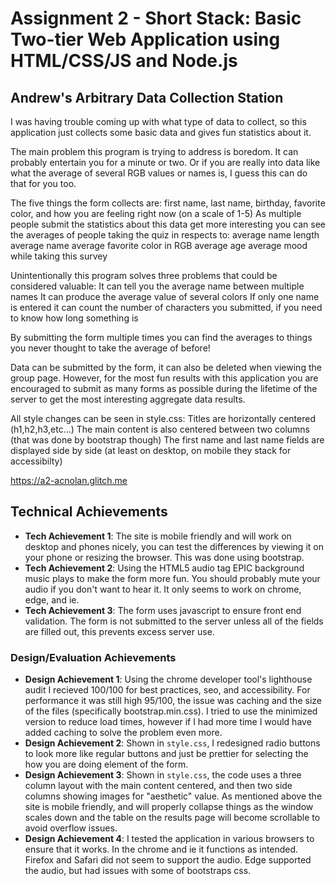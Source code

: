Assignment 2 - Short Stack: Basic Two-tier Web Application using HTML/CSS/JS and Node.js  
===

## Andrew's Arbitrary Data Collection Station

I was having trouble coming up with what type of data to collect, so this application just collects some basic data and gives fun statistics about it.

The main problem this program is trying to address is boredom. It can probably entertain you for a minute or two.
Or if you are really into data like what the average of several RGB values or names is, I guess this can do that for you too.

The five things the form collects are: first name, last name, birthday, favorite color, and how you are feeling right now (on a scale of 1-5)
As multiple people submit the statistics about this data get more interesting
you can see the averages of people taking the quiz in respects to:
   average name length
   average name
   average favorite color in RGB
   average age
   average mood while taking this survey
   
Unintentionally this program solves three problems that could be considered valuable:
   It can tell you the average name between multiple names
   It can produce the average value of several colors
   If only one name is entered it can count the number of characters you submitted, if you need to know how long something is
   
By submitting the form multiple times you can find the averages to things you never thought to take the average of before!


Data can be submitted by the form, it can also be deleted when viewing the group page. However, for the most
fun results with this application you are encouraged to submit as many forms as possible during the lifetime
of the server to get the most interesting aggregate data results.

All style changes can be seen in style.css:
     Titles are horizontally centered (h1,h2,h3,etc...)
     The main content is also centered between two columns (that was done by bootstrap though)
     The first name and last name fields are displayed side by side (at least on desktop, on mobile they stack for accessibilty)
     
   

https://a2-acnolan.glitch.me

## Technical Achievements
- **Tech Achievement 1**: The site is mobile friendly and will work on desktop and phones nicely, you can test 
                          the differences by viewing it on your phone or resizing the browser. This was done
                          using bootstrap.
- **Tech Achievement 2**: Using the HTML5 audio tag EPIC background music plays to make the form more fun.
                          You should probably mute your audio if you don't want to hear it. It only
                          seems to work on chrome, edge, and ie.
- **Tech Achievement 3**: The form uses javascript to ensure front end validation. The form is not submitted
                          to the server unless all of the fields are filled out, this prevents excess
                          server use.
                          
### Design/Evaluation Achievements
- **Design Achievement 1**: Using the chrome developer tool's lighthouse audit I recieved 100/100
                            for best practices, seo, and accessibility. For performance it was still
                            high 95/100, the issue was caching and the size of the files (specifically
                            bootstrap.min.css). I tried to use the minimized version to reduce load
                            times, however if I had more time I would have added caching to solve
                            the problem even more.
- **Design Achievement 2**: Shown in `style.css`, I redesigned radio buttons to look more like
                            regular buttons and just be prettier for selecting the how you
                            are doing element of the form.
- **Design Achievement 3**: Shown in `style.css`, the code uses a three column layout with the main
                            content centered, and then two side columns showing images for
                            "aesthetic" value. As mentioned above the site is mobile friendly,
                            and will properly collapse things as the window scales down and the 
                            table on the results page will become scrollable to avoid overflow issues.
- **Design Achievement 4**: I tested the application in various browsers to ensure that it works.
                            In the chrome and ie it functions as intended. Firefox and Safari did
                            not seem to support the audio. Edge supported the audio, but had issues
                            with some of bootstraps css.

